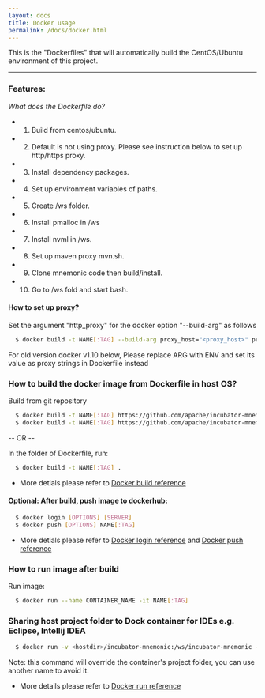 ```yaml
---
layout: docs
title: Docker usage
permalink: /docs/docker.html
---
```


This is the "Dockerfiles" that will automatically build the CentOS/Ubuntu environment of this project. 

--------------
### Features:

*What does the Dockerfile do?* 

- 1. Build from centos/ubuntu.
- 2. Default is not using proxy. Please see instruction below to set up http/https proxy.
- 3. Install dependency packages.
- 4. Set up environment variables of paths.
- 5. Create /ws folder.
- 6. Install pmalloc in /ws
- 7. Install nvml in /ws.
- 8. Set up maven proxy mvn.sh.
- 9. Clone mnemonic code then build/install.  
- 10. Go to /ws fold and start bash.  

#### How to set up proxy? 

Set the argument "http_proxy" for the docker option "--build-arg" as follows
```bash
  $ docker build -t NAME[:TAG] --build-arg proxy_host="<proxy_host>" proxy_port="<proxy_port>" .
```

For old version docker v1.10 below, Please replace ARG with ENV and set its value as proxy strings in Dockerfile instead

### How to build the docker image from Dockerfile in host OS?
Build from git repository

```bash
  $ docker build -t NAME[:TAG] https://github.com/apache/incubator-mnemonic.git#:docker/docker-CentOS
  $ docker build -t NAME[:TAG] https://github.com/apache/incubator-mnemonic.git#:docker/docker-Ubuntu
```

-- OR --

In the folder of Dockerfile, run: 

```bash
  $ docker build -t NAME[:TAG] .
```

* More detials please refer to [Docker build reference](https://docs.docker.com/engine/reference/commandline/build/)

#### Optional: After build, push image to dockerhub: 

```bash
  $ docker login [OPTIONS] [SERVER]  
  $ docker push [OPTIONS] NAME[:TAG]
```

* More detials please refer to [Docker login reference](https://docs.docker.com/engine/reference/commandline/login/)
 and [Docker push reference](https://docs.docker.com/engine/reference/commandline/push/)

### How to run image after build

Run image:

```bash
  $ docker run --name CONTAINER_NAME -it NAME[:TAG]
```

### Sharing host project folder to Dock container for IDEs e.g. Eclipse, Intellij IDEA

```bash
  $ docker run -v <hostdir>/incubator-mnemonic:/ws/incubator-mnemonic -it NAME[:TAG]
```
Note: this command will override the container's project folder, you can use another name to avoid it.

 * More details please refer to [Docker run reference](https://docs.docker.com/engine/reference/run/)

